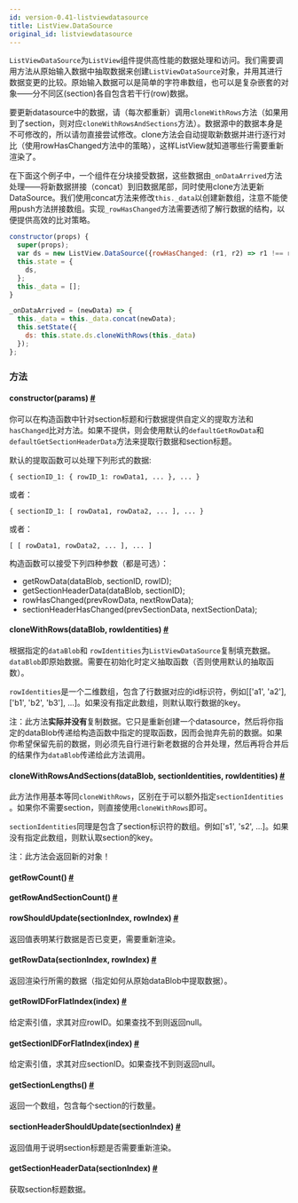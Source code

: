 ```yaml
---
id: version-0.41-listviewdatasource
title: ListView.DataSource
original_id: listviewdatasource
---
```


`ListViewDataSource`为`ListView`组件提供高性能的数据处理和访问。我们需要调用方法从原始输入数据中抽取数据来创建`ListViewDataSource`对象，并用其进行数据变更的比较。原始输入数据可以是简单的字符串数组，也可以是复杂嵌套的对象——分不同区(section)各自包含若干行(row)数据。

要更新datasource中的数据，请（每次都重新）调用`cloneWithRows`方法（如果用到了section，则对应`cloneWithRowsAndSections`方法）。数据源中的数据本身是不可修改的，所以请勿直接尝试修改。clone方法会自动提取新数据并进行逐行对比（使用rowHasChanged方法中的策略），这样ListView就知道哪些行需要重新渲染了。

在下面这个例子中，一个组件在分块接受数据，这些数据由`_onDataArrived`方法处理——将新数据拼接（concat）到旧数据尾部，同时使用clone方法更新DataSource。我们使用concat方法来修改`this._data`以创建新数组，注意不能使用push方法拼接数组。实现`_rowHasChanged`方法需要透彻了解行数据的结构，以便提供高效的比对策略。

```javascript
constructor(props) {
  super(props);
  var ds = new ListView.DataSource({rowHasChanged: (r1, r2) => r1 !== r2});
  this.state = {
    ds,
  };
  this._data = []; 
}

_onDataArrived = (newData) => {
  this._data = this._data.concat(newData);
  this.setState({
    ds: this.state.ds.cloneWithRows(this._data)
  });
};
```


### 方法
<div class="props">
    <div class="prop"><h4 class="propTitle"><a class="anchor" name="constructor"></a>constructor<span class="propType">(params)</span>
        <a class="hash-link" href="#constructor">#</a></h4>
        <div><p>你可以在构造函数中针对section标题和行数据提供自定义的提取方法和<code>hasChanged</code>比对方法。如果不提供，则会使用默认的<code>defaultGetRowData</code>和<code>defaultGetSectionHeaderData</code>方法来提取行数据和section标题。</p>
            <p>默认的提取函数可以处理下列形式的数据:</p>
			<p><code>{ sectionID_1: { rowID_1: rowData1, ... }, ... }</code></p>
			<p>或者：</p>
			<p><code>{ sectionID_1: [ rowData1, rowData2, ... ], ... }</code></p>
			<p>或者：</p>
			<p><code>[ [ rowData1, rowData2, ... ], ... ]</code></p>
            <p>构造函数可以接受下列四种参数（都是可选）：</p>
            <ul>
                <li>getRowData(dataBlob, sectionID, rowID);</li>
                <li>getSectionHeaderData(dataBlob, sectionID);</li>
                <li>rowHasChanged(prevRowData, nextRowData);</li>
                <li>sectionHeaderHasChanged(prevSectionData, nextSectionData);</li>
            </ul>
        </div>
    </div>
    <div class="prop"><h4 class="propTitle"><a class="anchor" name="clonewithrows"></a>cloneWithRows<span
            class="propType">(dataBlob, rowIdentities)</span> <a class="hash-link"
                                                                 href="#clonewithrows">#</a>
    </h4>
        <div><p>根据指定的<code>dataBlob</code>和
            <code>rowIdentities</code>为<code>ListViewDataSource</code>复制填充数据。<code>dataBlob</code>即原始数据。需要在初始化时定义抽取函数（否则使用默认的抽取函数）。</p>
            <p><code>rowIdentities</code>是一个二维数组，包含了行数据对应的id标识符，例如[['a1', 'a2'], ['b1', 'b2', 'b3'], ...]。如果没有指定此数组，则默认取行数据的key。</p>
            <p>注：此方法<strong>实际并没有</strong>复制数据。它只是重新创建一个datasource，然后将你指定的dataBlob传递给构造函数中指定的提取函数，因而会抛弃先前的数据。如果你希望保留先前的数据，则必须先自行进行新老数据的合并处理，然后再将合并后的结果作为<code>dataBlob</code>传递给此方法调用。</p></div>
    </div>
    <div class="prop"><h4 class="propTitle"><a class="anchor" name="clonewithrowsandsections"></a>cloneWithRowsAndSections<span
            class="propType">(dataBlob, sectionIdentities, rowIdentities)</span> <a class="hash-link"
                                                                                    href="#clonewithrowsandsections">#</a>
    </h4>
        <div><p>此方法作用基本等同<code>cloneWithRows</code>，区别在于可以额外指定<code>sectionIdentities</code> 。如果你不需要section，则直接使用<code>cloneWithRows</code>即可。</p>
            <p><code>sectionIdentities</code>同理是包含了section标识符的数组。例如['s1', 's2', ...]。如果没有指定此数组，则默认取section的key。</p>
            <p>注：此方法会返回新的对象！</p></div>
    </div>
    <div class="prop"><h4 class="propTitle"><a class="anchor" name="getrowcount"></a>getRowCount<span class="propType">()</span>
        <a class="hash-link" href="#getrowcount">#</a></h4></div>
    <div class="prop"><h4 class="propTitle"><a class="anchor"
                                               name="getrowandsectioncount"></a>getRowAndSectionCount<span
            class="propType">()</span> <a class="hash-link"
                                          href="#getrowandsectioncount">#</a></h4></div>
    <div class="prop"><h4 class="propTitle"><a class="anchor" name="rowshouldupdate"></a>rowShouldUpdate<span
            class="propType">(sectionIndex, rowIndex)</span> <a class="hash-link"
                                                                href="#rowshouldupdate">#</a>
    </h4>
        <div><p>返回值表明某行数据是否已变更，需要重新渲染。</p></div>
    </div>
    <div class="prop"><h4 class="propTitle"><a class="anchor" name="getrowdata"></a>getRowData<span class="propType">(sectionIndex, rowIndex)</span>
        <a class="hash-link" href="#getrowdata">#</a></h4>
        <div><p>返回渲染行所需的数据（指定如何从原始dataBlob中提取数据）。</p></div>
    </div>
    <div class="prop"><h4 class="propTitle"><a class="anchor" name="getrowidforflatindex"></a>getRowIDForFlatIndex<span
            class="propType">(index)</span> <a class="hash-link"
                                               href="#getrowidforflatindex">#</a></h4>
        <div><p>给定索引值，求其对应rowID。如果查找不到则返回null。</p></div>
    </div>
    <div class="prop"><h4 class="propTitle"><a class="anchor" name="getsectionidforflatindex"></a>getSectionIDForFlatIndex<span
            class="propType">(index)</span> <a class="hash-link"
                                               href="#getsectionidforflatindex">#</a></h4>
        <div><p>给定索引值，求其对应sectionID。如果查找不到则返回null。</div>
    </div>
    <div class="prop"><h4 class="propTitle"><a class="anchor" name="getsectionlengths"></a>getSectionLengths<span
            class="propType">()</span> <a class="hash-link" href="#getsectionlengths">#</a>
    </h4>
        <div><p>返回一个数组，包含每个section的行数量。</p></div>
    </div>
    <div class="prop"><h4 class="propTitle"><a class="anchor" name="sectionheadershouldupdate"></a>sectionHeaderShouldUpdate<span
            class="propType">(sectionIndex)</span> <a class="hash-link"
                                                      href="#sectionheadershouldupdate">#</a>
    </h4>
        <div><p>返回值用于说明section标题是否需要重新渲染。</p></div>
    </div>
    <div class="prop"><h4 class="propTitle"><a class="anchor" name="getsectionheaderdata"></a>getSectionHeaderData<span
            class="propType">(sectionIndex)</span> <a class="hash-link"
                                                      href="#getsectionheaderdata">#</a>
    </h4>
        <div><p>获取section标题数据。</p></div>
    </div>
</div>
